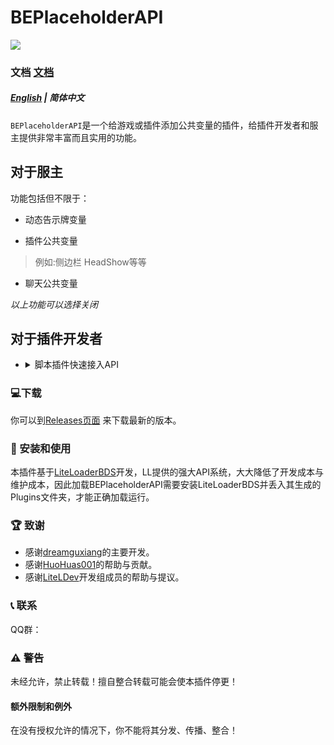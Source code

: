 # BEPlaceholderAPI
<img src="https://s1.328888.xyz/2022/05/22/dOkzd.png">

### 文档 [文档](https://papi.litebds.com)
##### [English](README.md) | 简体中文
`BEPlaceholderAPI`是一个给游戏或插件添加公共变量的插件，给插件开发者和服主提供非常丰富而且实用的功能。

## 对于服主
功能包括但不限于：
- 动态告示牌变量

- 插件公共变量
> 例如:侧边栏 HeadShow等等
- 聊天公共变量


*以上功能可以选择关闭*

## 对于插件开发者
- <details><summary>脚本插件快速接入API
    </summary>
    <span>Js语言API</span>
    <img src="https://s1.328888.xyz/2022/05/22/dO3IW.png">
    <span>Lua语言API</span>
    <img src="https://s1.328888.xyz/2022/05/22/dOn1Q.png">
    </details>


### 💻下载

你可以到[Releases页面](https://github.com/dreamguxiang/BEPlaceholderAPI/releases) 来下载最新的版本。

### 🎯 安装和使用

本插件基于[LiteLoaderBDS](https://github.com/LiteLDev/LiteLoaderBDS)开发，LL提供的强大API系统，大大降低了开发成本与维护成本，因此加载BEPlaceholderAPI需要安装LiteLoaderBDS并丢入其生成的Plugins文件夹，才能正确加载运行。

### 🏆 致谢

- 感谢[dreamguxiang](https://github.com/dreamguxiang)的主要开发。
- 感谢[HuoHuas001](https://github.com/HuoHuas001)的帮助与贡献。
- 感谢[LiteLDev](https://github.com/LiteLDev)开发组成员的帮助与提议。

### 📞 联系

QQ群：

### ⚠️ 警告

未经允许，禁止转载！擅自整合转载可能会使本插件停更！

#### 额外限制和例外

在没有授权允许的情况下，你不能将其分发、传播、整合！